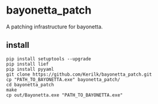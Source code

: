 # bayonetta_patch
A patching infrastructure for bayonetta.

## install

```sudo apt install gcc-multilib bsdiff python-pip
pip install setuptools --upgrade
pip install lief
pip install pyyaml
git clone https://github.com/Kerilk/bayonetta_patch.git
cp "PATH_TO_BAYONETTA.exe" bayonetta_patch/
cd bayonetta_patch
make
cp out/Bayonetta.exe "PATH_TO_BAYONETTA.exe"
```
